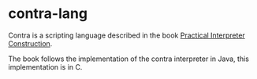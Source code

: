 # contra-lang

Contra is a scripting language described in the book [Practical Interpreter Construction](https://leanpub.com/pic).

The book follows the implementation of the contra interpreter in Java, this implementation is in C.
